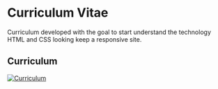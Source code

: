
# Curriculum Vitae

Curriculum developed with the goal to start understand the technology HTML and CSS looking keep a responsive site.


## Curriculum

[![Curriculum](https://img.shields.io/badge/my_portfolio-000?style=for-the-badge&logo=ko-fi&logoColor=white)](https://curriculum-github-lf5egdt5o-rafaelmelo2908.vercel.app/)
